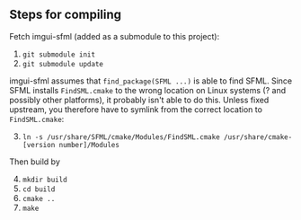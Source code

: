 Steps for compiling
-------------------

Fetch imgui-sfml (added as a submodule to this project):

1. `git submodule init`
2. `git submodule update`

imgui-sfml assumes that `find_package(SFML ...)` is able to find SFML.  Since
SFML installs `FindSML.cmake` to the wrong location on Linux systems (? and
possibly other platforms), it probably isn't able to do this. Unless fixed
upstream, you therefore have to symlink from the correct location to
`FindSML.cmake`:

3. `ln -s /usr/share/SFML/cmake/Modules/FindSML.cmake /usr/share/cmake-[version number]/Modules`

Then build by

4. `mkdir build`
5. `cd build`
6. `cmake ..`
7. `make`
